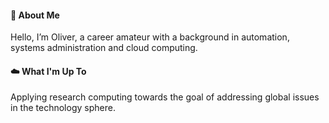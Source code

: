 #### 👋 About Me 

Hello, I’m Oliver, a career amateur with a background in automation, systems administration and cloud computing. 

#### ☁️ What I'm Up To 

Applying research computing towards the goal of addressing global issues in the technology sphere.

<!---
oherma01/oherma01 is a ✨ special ✨ repository because its `README.md` (this file) appears on your GitHub profile.
You can click the Preview link to take a look at your changes.
--->


